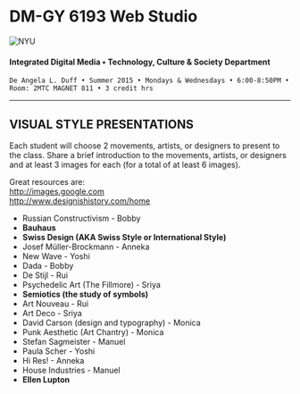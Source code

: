 # DM-GY 6193 Web Studio

![NYU](http://ws2.polishedsolid.com/de/nyu_soe_logo.png)
#### Integrated Digital Media • Technology, Culture & Society Department

    De Angela L. Duff • Summer 2015 • Mondays & Wednesdays • 6:00-8:50PM • Room: 2MTC MAGNET 811 • 3 credit hrs

---

## VISUAL STYLE PRESENTATIONS

Each student will choose 2 movements, artists, or designers to present to the class. Share a brief introduction to the movements, artists, or designers and at least 3 images for each (for a total of at least 6 images).

Great resources are:<br>
http://images.google.com<br>
http://www.designishistory.com/home


* Russian Constructivism - Bobby
* **Bauhaus**
* **Swiss Design (AKA Swiss Style or International Style)**
* Josef Müller-Brockmann - Anneka
* New Wave - Yoshi
* Dada - Bobby
* De Stijl - Rui
* Psychedelic Art (The Fillmore) - Sriya
* **Semiotics (the study of symbols)**
* Art Nouveau - Rui
* Art Deco - Sriya
* David Carson (design and typography) - Monica
* Punk Aesthetic (Art Chantry) - Monica
* Stefan Sagmeister - Manuel
* Paula Scher - Yoshi
* Hi Res! - Anneka
* House Industries - Manuel
* **Ellen Lupton** 











